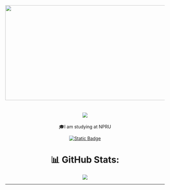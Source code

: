 <div id="header" align="center">
  <img src="https://static.wikia.nocookie.net/animal-jam-clans-1/images/8/85/Purple_flower_gif.gif" width="550" height="300"/>
  <h1 align="center">
    <img src="https://readme-typing-svg.herokuapp.com/?font=Righteous&size=35&color=C8A2C8&center=true&vCenter=true&width=500&height=70&duration=4000&lines=Hi+There!+👋;+I'm+l3est!;" />
</h1>
  <p>
  🎓I am studying at NPRU<br>
  </p>
  
</div>

<div id="badges"  align="center">
<a href="https://www.facebook.com/Justl3est">
    <img alt="Static Badge" src="https://img.shields.io/badge/facebook-angkan?style=for-the-badge&logo=facebook&color=%234267b2" target="_blank">
  </a>
  <br>

# 📊 GitHub Stats:
![](https://github-readme-stats.vercel.app/api/top-langs/?username=justbest2003&theme=dark&hide_border=false&include_all_commits=false&count_private=false&layout=compact)

---
<!-- Proudly created with GPRM ( https://gprm.itsvg.in ) -->

</div>

